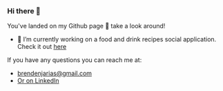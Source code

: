 ### Hi there 👋
You've landed on my Github page 👀 take a look around! 
- 🔭 I’m currently working on a food and drink recipes social application. Check it out [here](https://github.com/brendenGit/Skillet)

If you have any questions you can reach me at: 
- brendenjarias@gmail.com
- [Or on LinkedIn](https://www.linkedin.com/in/brenden-arias/)
